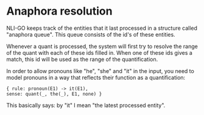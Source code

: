 # Anaphora resolution

NLI-GO keeps track of the entities that it last processed in a structure called "anaphora queue". This queue consists of
the id's of these entities.

Whenever a quant is processed, the system will first try to resolve the range of the quant with each of
these ids filled in. When one of these ids gives a match, this id will be used as the range of the quantification.

In order to allow pronouns like "he", "she" and "it" in the input, you need to model pronouns in a way that reflects
their function as a quantification:

    { rule: pronoun(E1) -> it(E1),                                          sense: quant(_, the(_), E1, none) }

This basically says: by "it" I mean "the latest processed entity".